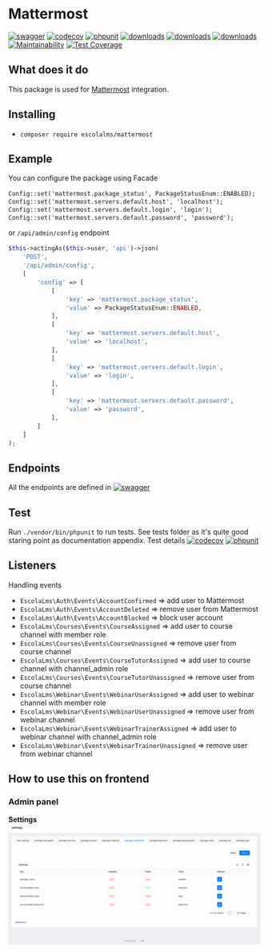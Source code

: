 # Mattermost

[![swagger](https://img.shields.io/badge/documentation-swagger-green)](https://escolalms.github.io/Mattermost/)
[![codecov](https://codecov.io/gh/EscolaLMS/Mattermost/branch/main/graph/badge.svg?token=NRAN4R8AGZ)](https://codecov.io/gh/EscolaLMS/Mattermost)
[![phpunit](https://github.com/EscolaLMS/Mattermost/actions/workflows/test.yml/badge.svg)](https://github.com/EscolaLMS/Mattermost/actions/workflows/test.yml)
[![downloads](https://img.shields.io/packagist/dt/escolalms/mattermost)](https://packagist.org/packages/escolalms/mattermost)
[![downloads](https://img.shields.io/packagist/v/escolalms/mattermost)](https://packagist.org/packages/escolalms/mattermost)
[![downloads](https://img.shields.io/packagist/l/escolalms/mattermost)](https://packagist.org/packages/escolalms/mattermost)
[![Maintainability](https://api.codeclimate.com/v1/badges/00725c6ea461fcfa2754/maintainability)](https://codeclimate.com/github/EscolaLMS/Mattermost/maintainability)
[![Test Coverage](https://api.codeclimate.com/v1/badges/00725c6ea461fcfa2754/test_coverage)](https://codeclimate.com/github/EscolaLMS/Mattermost/test_coverage)


## What does it do

This package is used for [Mattermost](https://mattermost.com/) integration.

## Installing
- `composer require escolalms/mattermost`

## Example
You can configure the package using Facade
```
Config::set('mattermost.package_status', PackageStatusEnum::ENABLED);
Config::set('mattermost.servers.default.host', 'localhost');
Config::set('mattermost.servers.default.login', 'login');
Config::set('mattermost.servers.default.password', 'password');
```

or `/api/admin/config` endpoint

```php 
$this->actingAs($this->user, 'api')->json(
    'POST',
    '/api/admin/config',
    [
        'config' => [
            [
                'key' => 'mattermost.package_status',
                'value' => PackageStatusEnum::ENABLED,
            ],
            [
                'key' => 'mattermost.servers.default.host',
                'value' => 'localhost',
            ],
            [
                'key' => 'mattermost.servers.default.login',
                'value' => 'login',
            ],
            [
                'key' => 'mattermost.servers.default.password',
                'value' => 'password',
            ],
        ]
    ]
);
```

## Endpoints
All the endpoints are defined in [![swagger](https://img.shields.io/badge/documentation-swagger-green)](https://escolalms.github.io/Mattermost/)

## Test
Run `./vendor/bin/phpunit` to run tests. See tests folder as it's quite good staring point as documentation appendix.
Test details 
[![codecov](https://codecov.io/gh/EscolaLMS/Mattermost/branch/main/graph/badge.svg?token=NRAN4R8AGZ)](https://codecov.io/gh/EscolaLMS/Mattermost)
[![phpunit](https://github.com/EscolaLMS/Mattermost/actions/workflows/test.yml/badge.svg)](https://github.com/EscolaLMS/Mattermost/actions/workflows/test.yml)

## Listeners
Handling events
- `EscolaLms\Auth\Events\AccountConfirmed` => add user to Mattermost
- `EscolaLms\Auth\Events\AccountDeleted` => remove user from Mattermost
- `EscolaLms\Auth\Events\AccountBlocked` => block user account
- `EscolaLms\Courses\Events\CourseAssigned` => add user to course channel with member role
- `EscolaLms\Courses\Events\CourseUnassigned` => remove user from course channel
- `EscolaLms\Courses\Events\CourseTutorAssigned` => add user to course channel with channel_admin role
- `EscolaLms\Courses\Events\CourseTutorUnassigned` => remove user from course channel
- `EscolaLms\Webinar\Events\WebinarUserAssigned` => add user to webinar channel with member role
- `EscolaLms\Webinar\Events\WebinarUserUnassigned` => remove user from webinar channel
- `EscolaLms\Webinar\Events\WebinarTrainerAssigned` => add user to webinar channel with channel_admin role 
- `EscolaLms\Webinar\Events\WebinarTrainerUnassigned` => remove user from webinar channel

## How to use this on frontend
### Admin panel
**Settings**
![Settings](docs/settings.png "Settings")
